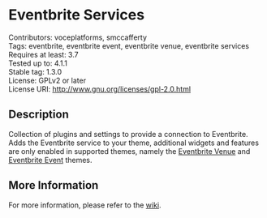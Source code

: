 Eventbrite Services
==================

Contributors: voceplatforms, smccafferty  
Tags: eventbrite, eventbrite event, eventbrite venue, eventbrite services  
Requires at least: 3.7  
Tested up to: 4.1.1  
Stable tag: 1.3.0  
License: GPLv2 or later  
License URI: http://www.gnu.org/licenses/gpl-2.0.html  

## Description
Collection of plugins and settings to provide a connection to Eventbrite. Adds the Eventbrite service to your theme, additional widgets and features are only enabled in supported themes, namely the [Eventbrite Venue](https://wordpress.org/themes/eventbrite-venue) and [Eventbrite Event](https://wordpress.org/themes/eventbrite-event) themes.
 
## More Information
For more information, please refer to the [wiki](https://github.com/voceconnect/eventbrite-services/wiki).

